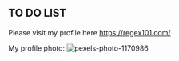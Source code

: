 ## TO DO LIST
Please visit my profile here https://regex101.com/

My profile photo:
![pexels-photo-1170986](https://user-images.githubusercontent.com/48435139/54192616-fed63d00-44ea-11e9-900a-fc3549ce4f1f.jpeg)
